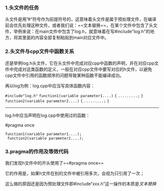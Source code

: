 ### 1.头文件的任务

头文件是用”#“符号作为前提符号的，这意味着头文件是属于预处理文件，在编译前会优先处理这种文件，或者我们说：==文本替换==，在某个文件中包含了头文件，举例来说：在main文件中包含了log.h，就意味着在写#include"log.h"的地方，将其里面的内容全部复制粘贴到main对应文件中。


### 2.头文件与cpp文件中函数关系

还是举例log.h头文件，它在头文件中完成对应cpp中函数的声明，并在对应cpp文件中完成对这类函数的定义，一般在对应cpp文件中要写对应的h文件，以避免cpp文件中引用的函数顺序的问题导致某种函数不能编译成功。

再以log为例：log.cpp中应当写具体函数内容：

`#include"log.h"`
	`function1(variable parameter1....)`
	`{`
	`.........;`
	`}`
	`function2(variable parameter2....)`
	`{`
	`.........;`
	`}	`


---
log.h中应当声明在log.cpp中使用过的函数：

#pragma once

	function1(variable parameter1....);
	 function2(variable parameter2....);




### 3.pragma的作用及等效代码


我们发现h文件中的开头使用了==#pragma once==

它的作用是，如果h文件在别的文件中被引用多次，会视为只引用了一次；

这么做的原因还是因为预处理文件即#include“xxx.h”这一操作的本质是*文本替换*